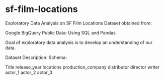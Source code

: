 # sf-film-locations

Exploratory Data Analysis on SF Film Locations
Dataset obtained from:

Google BigQuery Public Data:
Using SQL and Pandas

Goal of exploratory data analysis is to develop an understanding of our data.

Dataset Description:
Schema:

Title
release_year
locations
production_company
distributor
director
writer
actor_1
actor_2
actor_3
